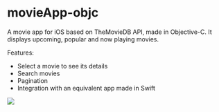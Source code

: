 # movieApp-objc

A movie app for iOS based on TheMovieDB API, made in Objective-C. It displays upcoming, popular and now playing movies.

Features:

- Select a movie to see its details
- Search movies
- Pagination
- Integration with an equivalent app made in Swift

![](MovieAppGIF.gif)
